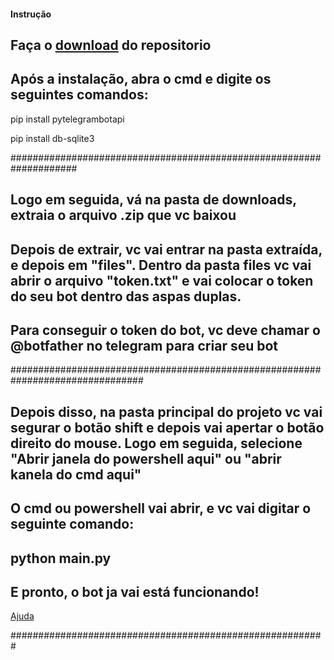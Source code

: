 #### Instrução




## Faça o <a href="https://github.com/samnilrazy/ChatBotTelegram/archive/refs/heads/main.zip">download</a> do repositorio


## Após a instalação, abra o cmd e digite os seguintes comandos: 




pip install pytelegrambotapi

pip install db-sqlite3

####################################################################


## Logo em seguida, vá na pasta de downloads, extraia o arquivo .zip que vc baixou



## Depois de extrair, vc vai entrar na pasta extraída, e depois em "files". Dentro da pasta files vc vai abrir o arquivo "token.txt" e vai colocar o token do seu bot dentro das aspas duplas.




## Para conseguir o token do bot, vc deve chamar o @botfather no telegram para criar seu bot




################################################################################

## Depois disso, na pasta principal do projeto vc vai segurar o botão shift e depois vai apertar o botão direito do mouse. Logo em seguida, selecione "Abrir janela do powershell aqui" ou "abrir kanela do cmd aqui"


## O cmd ou powershell vai abrir, e vc vai digitar o seguinte comando:

## python main.py




## E pronto, o bot ja vai está funcionando!








<a href="https://t.me/samniilrazy">Ajuda</a>

#########################################################
